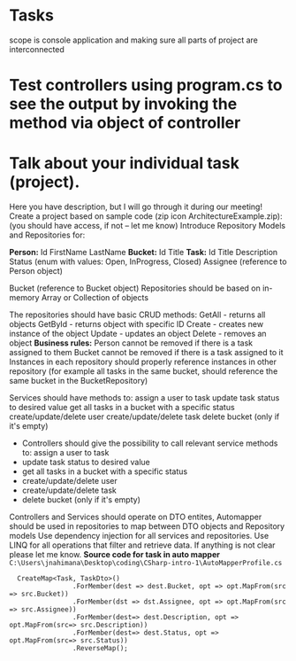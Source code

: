 # Tasks
scope is console application and making sure all parts of project are interconnected
# Test controllers using  program.cs to see the output  by invoking the method via object of controller
# Talk about your individual task (project).
Here you have description, but I will go through it during our meeting!
Create a project based on sample code (​zip icon ArchitectureExample.zip): (you should have access, if not – let me know)
Introduce Repository Models and Repositories for:

**Person:**
Id
FirstName
LastName
**Bucket:**
Id
Title
**Task:**
Id
Title
Description
Status (enum with values: Open, InProgress, Closed)
Assignee (reference to Person object)

Bucket (reference to Bucket object)
Repositories should be based on in-memory Array or Collection of objects

The repositories should have basic CRUD methods:
GetAll - returns all objects
GetById - returns object with specific ID
Create - creates new instance of the object
Update - updates an object
Delete - removes an object
**Business rules:**
Person cannot be removed if there is a task assigned to them
Bucket cannot be removed if there is a task assigned to it
Instances in each repository should properly reference instances in other repository (for example all tasks in the same bucket, should reference the same bucket in the BucketRepository)

Services should have methods to:
assign a user to task
update task status to desired value
get all tasks in a bucket with a specific status
create/update/delete user
create/update/delete task
delete bucket (only if it's empty)

- Controllers should give the possibility to call relevant service methods to:
assign a user to task
- update task status to desired value
- get all tasks in a bucket with a specific status
- create/update/delete user
- create/update/delete task
- delete bucket (only if it's empty)

Controllers and Services should operate on DTO entites, Automapper should be used in repositories to map between DTO objects and Repository models
Use dependency injection for all services and repositories.
Use LINQ for all operations that filter and retrieve data.
If anything is not clear please let me know.
**Source code for task in auto mapper**
`C:\Users\jnahimana\Desktop\coding\CSharp-intro-1\AutoMapperProfile.cs`
``` 
  CreateMap<Task, TaskDto>()
                .ForMember(dest => dest.Bucket, opt => opt.MapFrom(src => src.Bucket))
                .ForMember(dst => dst.Assignee, opt => opt.MapFrom(src => src.Assignee))
                .ForMember(dest=> dest.Description, opt => opt.MapFrom(src=> src.Description))
                .ForMember(dest=> dest.Status, opt => opt.MapFrom(src=> src.Status))
                .ReverseMap();
```